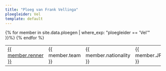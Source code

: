 ```yaml
---
title: "Ploeg van Frank Vellinga"
ploegleider: Vel
template: default
---
```

  <table class="table">
    {% for member in site.data.ploegen | where_exp: "ploegleider == 'Vel'" }}%}
      <tr>
        <td><a href="{{ renner_id }}.html">{{ member.renner }}</td>
        <td>{{ member.team }}</td>
        <td>{{ member.nationality }}</td>
        <td>{{ member.JPP }}</td>
        <td>{{ member.punten }}</td>
      </tr>
    {% endfor %}
  </table>